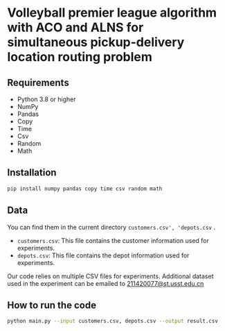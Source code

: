 # Volleyball premier league algorithm with ACO and ALNS for simultaneous pickup-delivery location routing problem



## Requirements
- Python 3.8 or higher
- NumPy
- Pandas 
- Copy
- Time
- Csv
- Random
- Math

## Installation
```bash
pip install numpy pandas copy time csv random math
```


## Data
You can find them in the current directory  `customers.csv', 'depots.csv` .

- `customers.csv`: This file contains the customer information used for experiments.
- `depots.csv`: This file contains the depot information used for experiments.

Our code relies on multiple CSV files for experiments. 
Additional dataset used in the experiment can be emailed to 211420077@st.usst.edu.cn

##  How to run the code
```bash
python main.py --input customers.csv, depots.csv --output result.csv
```







 

